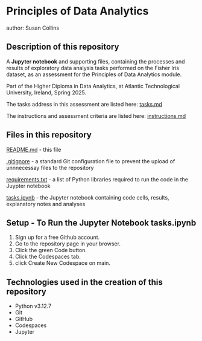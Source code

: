 # Principles of Data Analytics
author: Susan Collins

## Description of this repository

A **Jupyter notebook** and supporting files, containing the processes and results of exploratory data analysis tasks performed on the Fisher Iris dataset, as an assessment for the Principles of Data Analytics module.

Part of the Higher Diploma in Data Analytics, at Atlantic Technological University, Ireland, Spring 2025.

The tasks address in this assessment are listed here: [tasks.md](https://github.com/ianmcloughlin/principles_of_data_analytics/blob/main/assessment/tasks.md)

The instructions and assessment criteria are listed here: [instructions.md](https://github.com/ianmcloughlin/principles_of_data_analytics/blob/main/assessment/instructions.md)

## Files in this repository
[README.md](https://github.com/SuColl/principles_of_data_analytics/blob/main/README.md)  - this file

[.gitignore](https://github.com/SuColl/principles_of_data_analytics/blob/main/.gitignore) - a standard Git configuration file to prevent the upload of unnnecessay files to the repository

[requirements.txt](https://github.com/SuColl/principles_of_data_analytics/blob/main/requirements.txt) - a list of Python libraries required to run the code in the Juypter notebook

[tasks.ipynb](https://github.com/SuColl/principles_of_data_analytics/blob/main/tasks.ipynb) - the Jupyter notebook containing code cells, results, explanatory notes and analyses

## Setup - To Run the Jupyter Notebook tasks.ipynb

1. Sign up for a free Github account.
2. Go to the repository page in your browser.
3. Click the green Code button.
4. Click the Codespaces tab.
5. click Create New Codespace on main.

## Technologies used in the creation of this repository
- Python v3.12.7
- Git
- GitHub
- Codespaces
- Jupyter

